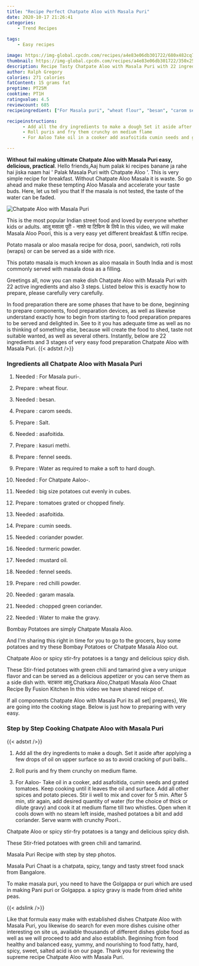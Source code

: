 ```yaml
---
title: "Recipe Perfect Chatpate Aloo with Masala Puri"
date: 2020-10-17 21:26:41
categories:
    - Trend Recipes
    
tags:
    - Easy recipes

image: https://img-global.cpcdn.com/recipes/a4e83e06db301722/680x482cq70/chatpate-aloo-with-masala-puri-recipe-main-photo.jpg
thumbnail: https://img-global.cpcdn.com/recipes/a4e83e06db301722/350x250cq70/chatpate-aloo-with-masala-puri-recipe-main-photo.jpg
description: Recipe Tasty Chatpate Aloo with Masala Puri with 22 ingredients and 3 stages of easy cooking.
author: Ralph Gregory
calories: 271 calories
fatContent: 15 grams fat
preptime: PT25M
cooktime: PT1H
ratingvalue: 4.5
reviewcount: 685
recipeingredient: ["For Masala puri", "wheat flour", "besan", "carom seeds", "Salt", "asafoitida", "kasuri methi", "fennel seeds", "Water as required to make a soft to hard dough", "For Chatpate Aaloo", "big size potatoes cut evenly in cubes", "tomatoes grated or chopped finely", "asafoitida", "cumin seeds", "coriander powder", "turmeric powder", "mustard oil", "fennel seeds", "red chilli powder", "garam masala", "chopped green coriander", "Water to make the gravy"]

recipeinstructions: 
      - Add all the dry ingredients to make a dough Set it aside after applying a few drops of oil on upper surface so as to avoid cracking of puri balls 
      - Roll puris and fry them crunchy on medium flame 
      - For Aaloo Take oil in a cooker add asafoitida cumin seeds and grated tomatoes Keep cooking until it leaves the oil and surface Add all other spices and potato pieces Stir ii well to mix and cover for 5 min After 5 min stir again add desired quantity of water for the choice of thick or dilute gravy and cook it at medium flame till two whistles Open when it cools down with no steam left inside mashed potatoes a bit and add coriander Serve warm with crunchy Poori

---
```




**Without fail making ultimate Chatpate Aloo with Masala Puri easy, delicious, practical**. Hello friends,Aaj hum palak ki recipes banane ja rahe hai jiska naam hai &#39; Palak Masala Puri with Chatpate Aloo &#39;. This is very simple recipe for breakfast. Without Chatpate Aloo Masala it is waste. So go ahead and make these tempting Aloo Masala and accelerate your taste buds. Here, let us tell you that If the masala is not tested, the taste of the water can be faded.


![Chatpate Aloo with Masala Puri](https://img-global.cpcdn.com/recipes/a4e83e06db301722/680x482cq70/chatpate-aloo-with-masala-puri-recipe-main-photo.jpg "Chatpate Aloo with Masala Puri")



This is the most popular Indian street food and loved by everyone whether kids or adults. आलू मसाला पूरी - नाश्ते या टिफिन के लिये In this video, we will make Masala Aloo Poori, this is a very easy yet different breakfast &amp; tiffin recipe.

Potato masala or aloo masala recipe for dosa, poori, sandwich, roti rolls (wraps) or can be served as a side with rice.

This potato masala is much known as aloo masala in South India and is most commonly served with masala dosa as a filling.


Greetings all, now you can make dish Chatpate Aloo with Masala Puri with 22 active ingredients and also 3 steps. Listed below this is exactly how to prepare, please carefully very carefully.

In food preparation there are some phases that have to be done, beginning to prepare components, food preparation devices, as well as likewise understand exactly how to begin from starting to food preparation prepares to be served and delighted in. See to it you has adequate time as well as no is thinking of something else, because will create the food to shed, taste not suitable wanted, as well as several others. Instantly, below are 22 ingredients and 3 stages of very easy food preparation Chatpate Aloo with Masala Puri.
{{< adstxt />}}

### Ingredients all Chatpate Aloo with Masala Puri


1. Needed  : For Masala puri-.

1. Prepare  : wheat flour.

1. Needed  : besan.

1. Prepare  : carom seeds.

1. Prepare  : Salt.

1. Needed  : asafoitida.

1. Prepare  : kasuri methi.

1. Prepare  : fennel seeds.

1. Prepare  : Water as required to make a soft to hard dough.

1. Needed  : For Chatpate Aaloo-.

1. Needed  : big size potatoes cut evenly in cubes.

1. Prepare  : tomatoes grated or chopped finely.

1. Needed  : asafoitida.

1. Prepare  : cumin seeds.

1. Needed  : coriander powder.

1. Needed  : turmeric powder.

1. Needed  : mustard oil.

1. Needed  : fennel seeds.

1. Prepare  : red chilli powder.

1. Needed  : garam masala.

1. Needed  : chopped green coriander.

1. Needed  : Water to make the gravy.


Bombay Potatoes are simply Chatpate Masala Aloo.

And I&#39;m sharing this right in time for you to go to the grocers, buy some potatoes and try these Bombay Potatoes or Chatpate Masala Aloo out.

Chatpate Aloo or spicy stir-fry potatoes is a tangy and delicious spicy dish.

These Stir-fried potatoes with green chili and tamarind give a very unique flavor and can be served as a delicious appetizer or you can serve them as a side dish with. चटकारा आलू,Chatkara Aloo,Chatpati Masala Aloo Chaat Recipe By Fusion Kitchen In this video we have shared reicpe of.


If all components Chatpate Aloo with Masala Puri its all set| prepares}, We are going into the cooking stage. Below is just how to preparing with very easy.

### Step by Step Cooking Chatpate Aloo with Masala Puri

{{< adstxt />}}


1. Add all the dry ingredients to make a dough. Set it aside after applying a few drops of oil on upper surface so as to avoid cracking of puri balls..



1. Roll puris and fry them crunchy on medium flame.



1. For Aaloo- Take oil in a cooker, add asafoitida, cumin seeds and grated tomatoes. Keep cooking until it leaves the oil and surface. Add all other spices and potato pieces. Stir ii well to mix and cover for 5 min. After 5 min, stir again, add desired quantity of water (for the choice of thick or dilute gravy) and cook it at medium flame till two whistles. Open when it cools down with no steam left inside, mashed potatoes a bit and add coriander. Serve warm with crunchy Poori..




Chatpate Aloo or spicy stir-fry potatoes is a tangy and delicious spicy dish.

These Stir-fried potatoes with green chili and tamarind.

Masala Puri Recipe with step by step photos.

Masala Puri Chaat is a chatpata, spicy, tangy and tasty street food snack from Bangalore.

To make masala puri, you need to have the Golgappa or puri which are used in making Pani puri or Golgappa. a spicy gravy is made from dried white peas.


{{< adslink />}}

Like that formula easy make with established dishes Chatpate Aloo with Masala Puri, you likewise do search for even more dishes cuisine other interesting on site us, available thousands of different dishes globe food as well as we will proceed to add and also establish. Beginning from food healthy and balanced easy, yummy, and nourishing to food fatty, hard, spicy, sweet, salted acid is on our page. Thank you for reviewing the supreme recipe Chatpate Aloo with Masala Puri.
